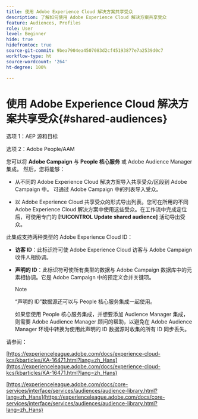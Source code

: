 ```yaml
---
title: 使用 Adobe Experience Cloud 解决方案共享受众
description: 了解如何使用 Adobe Experience Cloud 解决方案共享受众
feature: Audiences, Profiles
role: User
level: Beginner
hide: true
hidefromtoc: true
source-git-commit: 9bea7904ea4507083d2cf45193877e7a2539d0c7
workflow-type: ht
source-wordcount: '264'
ht-degree: 100%

---
```


# 使用 Adobe Experience Cloud 解决方案共享受众{#shared-audiences}

选项 1：AEP 源和目标

选项 2：Adobe People/AAM

您可以将 **Adobe Campaign** 与 **People 核心服务** 或 Adobe Audience Manager 集成。 然后，您将能够：

* 从不同的 Adobe Experience Cloud 解决方案导入共享受众/区段到 Adobe Campaign 中。 可通过 Adobe Campaign 中的列表导入受众。

* 以 Adobe Experience Cloud 共享受众的形式导出列表。您可在所用的不同 Adobe Experience Cloud 解决方案中使用这些受众。在工作流中完成定位后，可使用专门的 **[!UICONTROL Update shared audience]** 活动导出受众。

此集成支持两种类型的 Adobe Experience Cloud ID：

* **访客 ID**：此标识符可使 Adobe Experience Cloud 访客与 Adobe Campaign 收件人相协调。
* **声明的 ID**：此标识符可使所有类型的数据与 Adobe Campaign 数据库中的元素相协调。它是 Adobe Campaign 中的预定义合并关键项。

   >[!NOTE]
   >
   > “声明的 ID”数据源还可以与 People 核心服务集成一起使用。
   >
   >如果您使用 People 核心服务集成，并想要添加 Audience Manager 集成，则需要 Adobe Audience Manager 顾问的帮助，以避免在 Adobe Audience Manager 环境中转换为使用此声明的 ID 数据源时收集的所有 ID 同步丢失。

请参阅：

[https://experienceleague.adobe.com/docs/experience-cloud-kcs/kbarticles/KA-16471.html?lang=zh_Hans](https://experienceleague.adobe.com/docs/experience-cloud-kcs/kbarticles/KA-16471.html?lang=zh_Hans)

[https://experienceleague.adobe.com/docs/core-services/interface/services/audiences/audience-library.html?lang=zh_Hans](https://experienceleague.adobe.com/docs/core-services/interface/services/audiences/audience-library.html?lang=zh_Hans)
